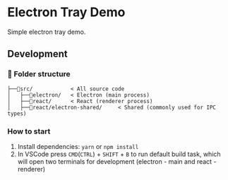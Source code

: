 # Electron Tray Demo

Simple electron tray demo.

## Development

### 📁 Folder structure

```text
├──📁src/            < All source code
│   ├──📁electron/   < Electron (main process) 
│   ├──📁react/      < React (renderer process)
│   ├──📁react/electron-shared/     < Shared (commonly used for IPC types)
```

### How to start

1. Install dependencies: `yarn` or `npm install`
2. In VSCode press `CMD`(`CTRL`) + `SHIFT` + `B` to run default build task, which will open two terminals for development (electron - main and react - renderer)
